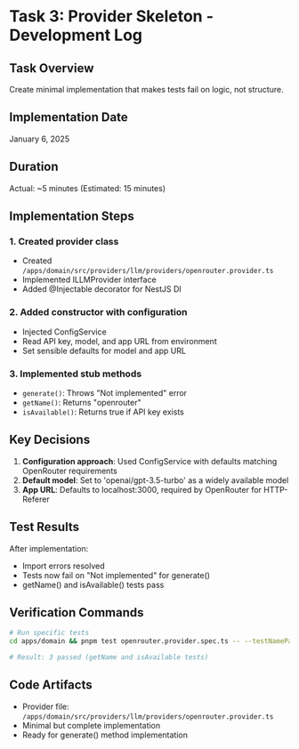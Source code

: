 # Task 3: Provider Skeleton - Development Log

## Task Overview
Create minimal implementation that makes tests fail on logic, not structure.

## Implementation Date
January 6, 2025

## Duration
Actual: ~5 minutes (Estimated: 15 minutes)

## Implementation Steps

### 1. Created provider class
- Created `/apps/domain/src/providers/llm/providers/openrouter.provider.ts`
- Implemented ILLMProvider interface
- Added @Injectable decorator for NestJS DI

### 2. Added constructor with configuration
- Injected ConfigService
- Read API key, model, and app URL from environment
- Set sensible defaults for model and app URL

### 3. Implemented stub methods
- `generate()`: Throws "Not implemented" error
- `getName()`: Returns "openrouter"
- `isAvailable()`: Returns true if API key exists

## Key Decisions

1. **Configuration approach**: Used ConfigService with defaults matching OpenRouter requirements
2. **Default model**: Set to 'openai/gpt-3.5-turbo' as a widely available model
3. **App URL**: Defaults to localhost:3000, required by OpenRouter for HTTP-Referer

## Test Results

After implementation:
- Import errors resolved
- Tests now fail on "Not implemented" for generate()
- getName() and isAvailable() tests pass

## Verification Commands

```bash
# Run specific tests
cd apps/domain && pnpm test openrouter.provider.spec.ts -- --testNamePattern="getName|isAvailable"

# Result: 3 passed (getName and isAvailable tests)
```

## Code Artifacts

- Provider file: `/apps/domain/src/providers/llm/providers/openrouter.provider.ts`
- Minimal but complete implementation
- Ready for generate() method implementation